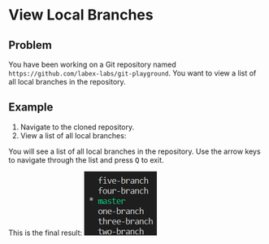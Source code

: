 # View Local Branches

## Problem

You have been working on a Git repository named `https://github.com/labex-labs/git-playground`. You want to view a list of all local branches in the repository.

## Example

1. Navigate to the cloned repository.
2. View a list of all local branches:

You will see a list of all local branches in the repository. Use the arrow keys to navigate through the list and press <kbd>Q</kbd> to exit.

This is the final result:
![<result>](./assets/challenge-view-all-branches.png)
